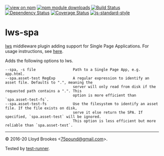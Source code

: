 [![view on npm](https://img.shields.io/npm/v/lws-spa.svg)](https://www.npmjs.org/package/lws-spa)
[![npm module downloads](https://img.shields.io/npm/dt/lws-spa.svg)](https://www.npmjs.org/package/lws-spa)
[![Build Status](https://travis-ci.org/lwsjs/spa.svg?branch=master)](https://travis-ci.org/lwsjs/spa)
[![Dependency Status](https://badgen.net/david/dep/lwsjs/spa)](https://david-dm.org/lwsjs/spa)
[![Coverage Status](https://coveralls.io/repos/github/lwsjs/spa/badge.svg)](https://coveralls.io/github/lwsjs/spa)
[![js-standard-style](https://img.shields.io/badge/code%20style-standard-brightgreen.svg)](https://github.com/feross/standard)

# lws-spa

[lws](https://github.com/lwsjs/lws) middleware plugin adding support for Single Page Applications. For usage instructions, see [here](https://github.com/lwsjs/local-web-server/wiki/How-to-serve-a-Single-Page-Application-(SPA)).

Adds the following options to lws.

```
--spa, -s file                 Path to a Single Page App, e.g. app.html.
--spa.asset-test RegExp        A regular expression to identify an asset file. Defaults to ".", meaning the
                               server will only read from disk if the requested path contains a ".". This
                               option is more efficient than `spa.asset-test-fs`.
--spa.asset-test-fs            Use the filesystem to identify an asset file. If the file exists on disk,
                               serve it else return the SPA. If specified, `spa.asset-test` will be ignored.
                               This option is less efficient but more reliable than `spa.asset-test`.
```

* * *

&copy; 2016-20 Lloyd Brookes \<75pound@gmail.com\>.

Tested by [test-runner](https://github.com/test-runner-js/test-runner).
